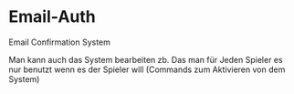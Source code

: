 # Email-Auth
Email Confirmation System

Man kann auch das System bearbeiten zb. Das man für Jeden Spieler es nur benutzt wenn es der Spieler will (Commands zum Aktivieren von dem System)
